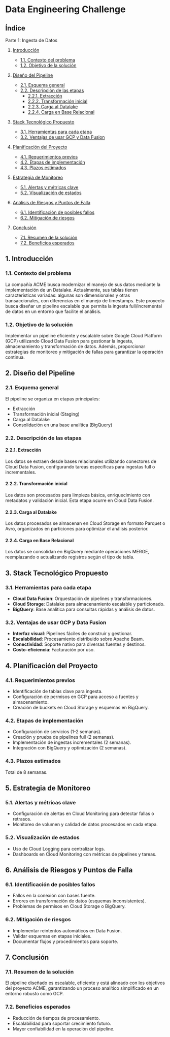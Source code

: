 # Data Engineering Challenge

## Índice
Parte 1: Ingesta de Datos
1. [Introducción](#1.introducción)
   - [1.1. Contexto del problema](#11-contexto-del-problema)
   - [1.2. Objetivo de la solución](#12-objetivo-de-la-solución)

2. [Diseño del Pipeline](#diseño-del-pipeline)
   - [2.1. Esquema general](#21-esquema-general)
   - [2.2. Descripción de las etapas](#22-descripción-de-las-etapas)
     - [2.2.1. Extracción](#221-extracción)
     - [2.2.2. Transformación inicial](#222-transformación-inicial)
     - [2.2.3. Carga al Datalake](#223-carga-al-datalake)
     - [2.2.4. Carga en Base Relacional](#224-carga-en-base-relacional)

3. [Stack Tecnológico Propuesto](#stack-tecnológico-propuesto)
   - [3.1. Herramientas para cada etapa](#31-herramientas-para-cada-etapa)
   - [3.2. Ventajas de usar GCP y Data Fusion](#32-ventajas-de-usar-gcp-y-data-fusion)

4. [Planificación del Proyecto](#planificación-del-proyecto)
   - [4.1. Requerimientos previos](#41-requerimientos-previos)
   - [4.2. Etapas de implementación](#42-etapas-de-implementación)
   - [4.3. Plazos estimados](#43-plazos-estimados)

5. [Estrategia de Monitoreo](#estrategia-de-monitoreo)
   - [5.1. Alertas y métricas clave](#51-alertas-y-métricas-clave)
   - [5.2. Visualización de estados](#52-visualización-de-estados)

6. [Análisis de Riesgos y Puntos de Falla](#análisis-de-riesgos-y-puntos-de-falla)
   - [6.1. Identificación de posibles fallos](#61-identificación-de-posibles-fallos)
   - [6.2. Mitigación de riesgos](#62-mitigación-de-riesgos)

7. [Conclusión](#conclusión)
   - [7.1. Resumen de la solución](#71-resumen-de-la-solución)
   - [7.2. Beneficios esperados](#72-beneficios-esperados)

## 1. Introducción

### 1.1. Contexto del problema
La compañía ACME busca modernizar el manejo de sus datos mediante la implementación de un Datalake. Actualmente, sus tablas tienen características variadas: algunas son dimensionales y otras transaccionales, con diferencias en el manejo de timestamps. Este proyecto busca diseñar un pipeline escalable que permita la ingesta full/incremental de datos en un entorno que facilite el análisis.

### 1.2. Objetivo de la solución
Implementar un pipeline eficiente y escalable sobre Google Cloud Platform (GCP) utilizando Cloud Data Fusion para gestionar la ingesta, almacenamiento y transformación de datos. Además, proporcionar estrategias de monitoreo y mitigación de fallas para garantizar la operación continua.

## 2. Diseño del Pipeline

### 2.1. Esquema general
El pipeline se organiza en etapas principales:
- Extracción
- Transformación inicial (Staging)
- Carga al Datalake
- Consolidación en una base analítica (BigQuery)

### 2.2. Descripción de las etapas

#### 2.2.1. Extracción
Los datos se extraen desde bases relacionales utilizando conectores de Cloud Data Fusion, configurando tareas específicas para ingestas full o incrementales.

#### 2.2.2. Transformación inicial
Los datos son procesados para limpieza básica, enriquecimiento con metadatos y validación inicial. Esta etapa ocurre en Cloud Data Fusion.

#### 2.2.3. Carga al Datalake
Los datos procesados se almacenan en Cloud Storage en formato Parquet o Avro, organizados en particiones para optimizar el análisis posterior.

#### 2.2.4. Carga en Base Relacional
Los datos se consolidan en BigQuery mediante operaciones MERGE, reemplazando o actualizando registros según el tipo de tabla.

## 3. Stack Tecnológico Propuesto

### 3.1. Herramientas para cada etapa
- **Cloud Data Fusion**: Orquestación de pipelines y transformaciones.
- **Cloud Storage**: Datalake para almacenamiento escalable y particionado.
- **BigQuery**: Base analítica para consultas rápidas y análisis de datos.

### 3.2. Ventajas de usar GCP y Data Fusion
- **Interfaz visual**: Pipelines fáciles de construir y gestionar.
- **Escalabilidad**: Procesamiento distribuido sobre Apache Beam.
- **Conectividad**: Soporte nativo para diversas fuentes y destinos.
- **Costo-eficiencia**: Facturación por uso.

## 4. Planificación del Proyecto

### 4.1. Requerimientos previos
- Identificación de tablas clave para ingesta.
- Configuración de permisos en GCP para acceso a fuentes y almacenamiento.
- Creación de buckets en Cloud Storage y esquemas en BigQuery.

### 4.2. Etapas de implementación
- Configuración de servicios (1-2 semanas).
- Creación y prueba de pipelines full (2 semanas).
- Implementación de ingestas incrementales (2 semanas).
- Integración con BigQuery y optimización (2 semanas).

### 4.3. Plazos estimados
Total de 8 semanas.

## 5. Estrategia de Monitoreo

### 5.1. Alertas y métricas clave
- Configuración de alertas en Cloud Monitoring para detectar fallas o retrasos.
- Monitoreo de volumen y calidad de datos procesados en cada etapa.

### 5.2. Visualización de estados
- Uso de Cloud Logging para centralizar logs.
- Dashboards en Cloud Monitoring con métricas de pipelines y tareas.

## 6. Análisis de Riesgos y Puntos de Falla

### 6.1. Identificación de posibles fallos
- Fallos en la conexión con bases fuente.
- Errores en transformación de datos (esquemas inconsistentes).
- Problemas de permisos en Cloud Storage o BigQuery.

### 6.2. Mitigación de riesgos
- Implementar reintentos automáticos en Data Fusion.
- Validar esquemas en etapas iniciales.
- Documentar flujos y procedimientos para soporte.

## 7. Conclusión

### 7.1. Resumen de la solución
El pipeline diseñado es escalable, eficiente y está alineado con los objetivos del proyecto ACME, garantizando un proceso analítico simplificado en un entorno robusto como GCP.

### 7.2. Beneficios esperados
- Reducción de tiempos de procesamiento.
- Escalabilidad para soportar crecimiento futuro.
- Mayor confiabilidad en la operación del pipeline.


